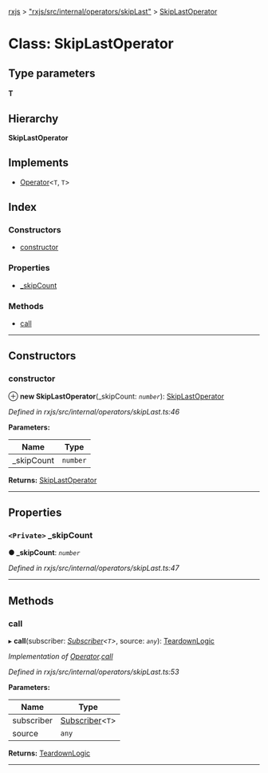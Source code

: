 [rxjs](../README.md) > ["rxjs/src/internal/operators/skipLast"](../modules/_rxjs_src_internal_operators_skiplast_.md) > [SkipLastOperator](../classes/_rxjs_src_internal_operators_skiplast_.skiplastoperator.md)

# Class: SkipLastOperator

## Type parameters
#### T 
## Hierarchy

**SkipLastOperator**

## Implements

* [Operator](../interfaces/_rxjs_src_internal_operator_.operator.md)<`T`, `T`>

## Index

### Constructors

* [constructor](_rxjs_src_internal_operators_skiplast_.skiplastoperator.md#constructor)

### Properties

* [_skipCount](_rxjs_src_internal_operators_skiplast_.skiplastoperator.md#_skipcount)

### Methods

* [call](_rxjs_src_internal_operators_skiplast_.skiplastoperator.md#call)

---

## Constructors

<a id="constructor"></a>

###  constructor

⊕ **new SkipLastOperator**(_skipCount: *`number`*): [SkipLastOperator](_rxjs_src_internal_operators_skiplast_.skiplastoperator.md)

*Defined in rxjs/src/internal/operators/skipLast.ts:46*

**Parameters:**

| Name | Type |
| ------ | ------ |
| _skipCount | `number` |

**Returns:** [SkipLastOperator](_rxjs_src_internal_operators_skiplast_.skiplastoperator.md)

___

## Properties

<a id="_skipcount"></a>

### `<Private>` _skipCount

**● _skipCount**: *`number`*

*Defined in rxjs/src/internal/operators/skipLast.ts:47*

___

## Methods

<a id="call"></a>

###  call

▸ **call**(subscriber: *[Subscriber](_rxjs_src_internal_subscriber_.subscriber.md)<`T`>*, source: *`any`*): [TeardownLogic](../modules/_rxjs_src_internal_types_.md#teardownlogic)

*Implementation of [Operator](../interfaces/_rxjs_src_internal_operator_.operator.md).[call](../interfaces/_rxjs_src_internal_operator_.operator.md#call)*

*Defined in rxjs/src/internal/operators/skipLast.ts:53*

**Parameters:**

| Name | Type |
| ------ | ------ |
| subscriber | [Subscriber](_rxjs_src_internal_subscriber_.subscriber.md)<`T`> |
| source | `any` |

**Returns:** [TeardownLogic](../modules/_rxjs_src_internal_types_.md#teardownlogic)

___

